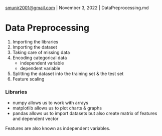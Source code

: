 smunir2001@gmail.com | November 3, 2022 | DataPreprocessing.md
# Data Preprocessing
1. Importing the libraries
2. Importing the dataset
3. Taking care of missing data
4. Encoding categorical data
    * independent variable
    * dependent variable
5. Splitting the dataset into the training set & the test set
6. Feature scaling

### Libraries
* numpy
allows us to work with arrays
* matplotlib
allows us to plot charts & graphs
* pandas
allows us to import datasets but also create matrix of features and dependent vector

Features are also known as independent variables.